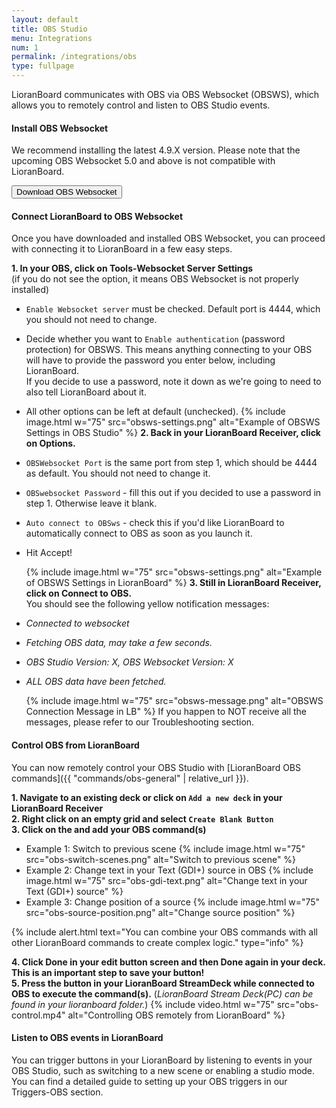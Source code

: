 ```yaml
---
layout: default
title: OBS Studio
menu: Integrations
num: 1
permalink: /integrations/obs
type: fullpage
---
```


LioranBoard communicates with OBS via OBS Websocket (OBSWS), which allows you to remotely control and listen to OBS Studio events. 

#### Install OBS Websocket
We recommend installing the latest 4.9.X version. Please note that the upcoming OBS Websocket 5.0 and above is not compatible with LioranBoard. 

<a href="https://obsproject.com/forum/resources/obs-websocket-remote-control-obs-studio-from-websockets.466/"><button type="button" class="btn btn-outline-secondary">Download OBS Websocket</button></a>

#### Connect LioranBoard to OBS Websocket
Once you have downloaded and installed OBS Websocket, you can proceed with connecting it to LioranBoard in a few easy steps. 

**1. In your OBS, click on Tools-Websocket Server Settings**\
(if you do not see the option, it means OBS Websocket is not properly installed)
- `Enable Websocket server` must be checked. Default port is 4444, which you should not need to change.
- Decide whether you want to `Enable authentication` (password protection) for OBSWS. This means anything connecting to your OBS will have to provide the password you enter below, including LioranBoard.\
    If you decide to use a password, note it down as we're going to need to also tell LioranBoard about it.
- All other options can be left at default (unchecked). 
  {% include image.html w="75" src="obsws-settings.png" alt="Example of OBSWS Settings in OBS Studio" %}
**2. Back in your LioranBoard Receiver, click on Options.**
- `OBSWebsocket Port` is the same port from step 1, which should be 4444 as default. You should not need to change it.
- `OBSwebsocket Password` - fill this out if you decided to use a password in step 1. Otherwise leave it blank. 
- `Auto connect to OBSws` - check this if you'd like LioranBoard to automatically connect to OBS as soon as you launch it.
- Hit Accept!

  {% include image.html w="75" src="obsws-settings.png" alt="Example of OBSWS Settings in LioranBoard" %}
**3. Still in LioranBoard Receiver, click on Connect to OBS.**\
You should see the following yellow notification messages:
- *Connected to websocket*
- *Fetching OBS data, may take a few seconds.*
- *OBS Studio Version: X, OBS Websocket Version: X*
- *ALL OBS data have been fetched.*
  
  {% include image.html w="75" src="obsws-message.png" alt="OBSWS Connection Message in LB" %}
  If you happen to NOT receive all the messages, please refer to our Troubleshooting section.

#### Control OBS from LioranBoard
You can now remotely control your OBS Studio with [LioranBoard OBS commands]({{ "commands/obs-general" | relative_url }}).   


**1. Navigate to an existing deck or click on `Add a new deck` in your LioranBoard Receiver**\
**2. Right click on an empty grid and select `Create Blank Button`**\
**3. Click on the <i class="fas fa-plus-circle"></i> and add your OBS command(s)**
  - Example 1: Switch to previous scene
    {% include image.html w="75" src="obs-switch-scenes.png" alt="Switch to previous scene" %}
  - Example 2: Change text in your Text (GDI+) source in OBS
    {% include image.html w="75" src="obs-gdi-text.png" alt="Change text in your Text (GDI+) source" %}
  - Example 3: Change position of a source
    {% include image.html w="75" src="obs-source-position.png" alt="Change source position" %}

{% include alert.html text="You can combine your OBS commands with all other LioranBoard commands to create complex logic." type="info" %} 

**4. Click Done in your edit button screen and then Done again in your deck. This is an important step to save your button!**\
**5. Press the button in your LioranBoard StreamDeck while connected to OBS to execute the command(s).**
(*LioranBoard Stream Deck(PC) can be found in your lioranboard folder.*)
{% include video.html w="75" src="obs-control.mp4" alt="Controlling OBS remotely from LioranBoard" %}



#### Listen to OBS events in LioranBoard
You can trigger buttons in your LioranBoard by listening to events in your OBS Studio, such as switching to a new scene or enabling a studio mode.\
You can find a detailed guide to setting up your OBS triggers in our Triggers-OBS section. 